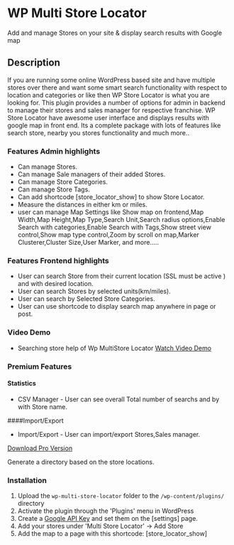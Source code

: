 # WP Multi Store Locator
Add and manage Stores on your site & display search results with Google map

## Description

If you are running some online WordPress based site and have multiple stores over there and want some smart search functionality with respect to location and categories or like then WP Store Locator is what you are looking for. 
This plugin provides a number of options for admin in backend to manage their stores and sales manager for respective franchise. WP Store Locator have awesome user interface and displays results with google map in front end. Its a complete package with lots of features like search store, nearby you stores functionality and much more..

### Features Admin highlights

* Can manage Stores.
* Can  manage Sale managers of their added Stores.
* Can  manage Store Categories.
* Can  manage Store Tags.
* Can add shortcode [store_locator_show] to show Store Locator.
* Measure the distances in either km or miles.
* user can  manage Map Settings like Show map on frontend,Map Width,Map Height,Map Type,Search Unit,Search radius options,Enable Search 
with categories,Enable Search with Tags,Show street view control,Show map type control,Zoom by scroll on map,Marker Clusterer,Cluster Size,User Marker, and more…..


### Features Frontend highlights

* User can search Store from their current location (SSL must be active ) and with desired location.
* User can search Stores by selected units(km/miles).
* User can search by Selected Store Categories.
* User can use shortcode to display search map anywhere in page or post.


### Video Demo
* Searching store help of Wp MultiStore Locator
[Watch Video Demo](https://www.youtube.com/watch?v=M2BT6uhDR3Y)


### Premium Features
#### Statistics

* CSV Manager - User can see overall Total number of searchs and by with Store name.

####Import/Export

* Import/Export - User can import/export Stores,Sales manager.

[Download Pro Version](https://codecanyon.net/item/wp-multi-store-locator-pro/19385351)

Generate a directory based on the store locations.

### Installation

1. Upload the `wp-multi-store-locator` folder to the `/wp-content/plugins/` directory
1. Activate the plugin through the 'Plugins' menu in WordPress
1. Create a [Google API Key](https://developers.google.com/maps/documentation/javascript/get-api-key) and set them on the [settings] page.
1. Add your stores under 'Multi Store Locator' -> Add Store
1. Add the map to a page with this shortcode: [store_locator_show]